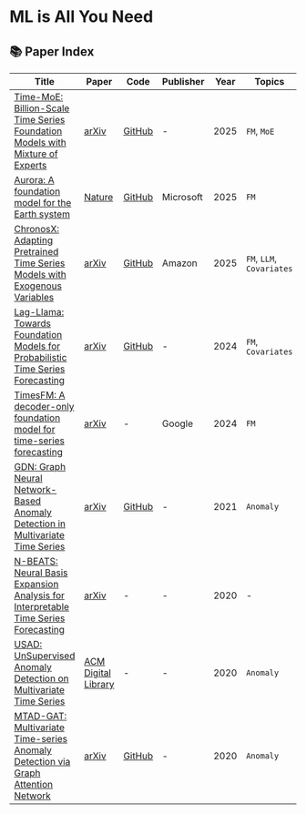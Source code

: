 # ML is All You Need

## 📚 Paper Index

| Title | Paper | Code | Publisher | Year | Topics |
|-------|-------|------|-----------|------|--------|
| [Time-MoE: Billion-Scale Time Series Foundation Models with Mixture of Experts](papers/time-moe-billion-scale-time-series-foundation-models-with-mixture-of-experts.md) | [arXiv](https://arxiv.org/pdf/2409.16040) | [GitHub](https://github.com/Time-MoE/Time-MoE) | - | 2025 | `FM`, `MoE`
| [Aurora: A foundation model for the Earth system](papers/aurora-a-foundation-model-for-the-earth-system.md) | [Nature](https://www.nature.com/articles/s41586-025-09005-y) | [GitHub](https://github.com/microsoft/aurora) | Microsoft | 2025 | `FM`
| [ChronosX: Adapting Pretrained Time Series Models with Exogenous Variables](papers/chronosx-adapting-pretrained-time-series-models-with-exogenous-variables.md) | [arXiv](https://arxiv.org/pdf/2503.12107) | [GitHub](https://github.com/amazon-science/chronos-forecasting/tree/chronosx) | Amazon | 2025 | `FM`, `LLM`, `Covariates`
| [Lag-Llama: Towards Foundation Models for Probabilistic Time Series Forecasting](papers/lag-llama-towards-foundation-models-for-probabilistic-time-series-forecasting.md) | [arXiv](https://arxiv.org/pdf/2310.08278) | [GitHub](https://github.com/time-series-foundation-models/lag-llama) | - | 2024 | `FM`, `Covariates`
| [TimesFM: A decoder-only foundation model for time-series forecasting](papers/timesfm-a-decoder-only-foundation-model-for-time-series-forecasting.md) | [arXiv](https://arxiv.org/pdf/2310.10688) | - | Google | 2024 | `FM`
| [GDN: Graph Neural Network-Based Anomaly Detection in Multivariate Time Series](papers/gdn-graph-neural-network-based-anomaly-detection-in-multivariate-time-series.md) | [arXiv](https://arxiv.org/pdf/2106.06947) | [GitHub](https://github.com/d-ailin/GDN) | - | 2021 | `Anomaly`
| [N-BEATS: Neural Basis Expansion Analysis for Interpretable Time Series Forecasting](papers/n-beats-neural-basis-expansion-analysis-for-interpretable-time-series-forecasting.md) | [arXiv](https://arxiv.org/pdf/1905.10437) | - | - | 2020 | -
| [USAD: UnSupervised Anomaly Detection on Multivariate Time Series](papers/usad-unsupervised-anomaly-detection-on-multivariate-time-series.md) | [ACM Digital Library](https://dl.acm.org/doi/pdf/10.1145/3394486.3403392) | - | - | 2020 | `Anomaly`
| [MTAD-GAT: Multivariate Time-series Anomaly Detection via Graph Attention Network](papers/mtad-gat-multivariate-time-series-anomaly-detection-via-graph-attention-network.md) | [arXiv](https://arxiv.org/pdf/2009.02040.pdf) | [GitHub](https://github.com/ML4ITS/mtad-gat-pytorch) | - | 2020 | `Anomaly`
